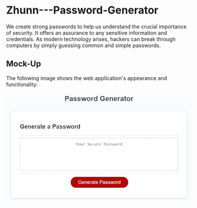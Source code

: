 # Zhunn---Password-Generator

We create strong passwords to help us understand the crucial importance of security. It offers an assurance to any sensitive information and credentials. As modern technology arises, hackers can break through computers by simply guessing common and simple passwords. 



 <link rel="stylesheet" href="https://stackpath.bootstrapcdn.com/font-awesome/4.7.0/css/font-awesome.min.css">


## Mock-Up

The following image shows the web application's appearance and functionality:

![The Password Generator application displays a red button to "Generate Password".](./Assets/03-javascript-homework-demo.png)